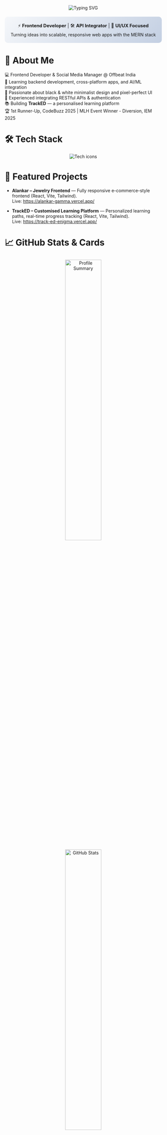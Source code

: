 <div align="center">

  <!-- Animated Typing Header -->
  <img src="https://readme-typing-svg.demolab.com?font=Fira+Code&weight=600&size=28&duration=3000&pause=500&color=38BDF8&center=true&vCenter=true&width=700&lines=Hi+%F0%9F%91%8B%2C+I'm+Aishika+Biswas;MERN+Stack+Developer;Frontend+Engineer;AI%2FML+Explorer;Cybersecurity+Aspirant" alt="Typing SVG" />

  <!-- Profile Card -->
  <div style="background: linear-gradient(135deg, #f5f7fa 0%, #c3cfe2 100%); padding: 18px; border-radius: 10px; margin: 20px 0; max-width: 800px;">
    <p style="font-size: 1.05em; margin: 0;">⚡ <b>Frontend Developer</b> | 🛠️ <b>API Integrator</b> | 🎨 <b>UI/UX Focused</b></p>
    <p style="margin: 6px 0 0 0;">Turning ideas into scalable, responsive web apps with the MERN stack</p>
  </div>

</div>

# 🌟 About Me
💻 Frontend Developer & Social Media Manager @ Offbeat India  
🌱 Learning backend development, cross-platform apps, and AI/ML integration  
🎨 Passionate about black & white minimalist design and pixel-perfect UI  
🔌 Experienced integrating RESTful APIs & authentication  
📚 Building **TrackED** — a personalised learning platform  
🏆 1st Runner-Up, CodeBuzz 2025 | MLH Event Winner - Diversion, IEM 2025

# 🛠 Tech Stack
<div align="center">
  <img src="https://skillicons.dev/icons?i=html,css,js,react,nodejs,express,mongodb,mysql,tailwind,vite,git,github,figma,py" alt="Tech icons" />
</div>

# 📌 Featured Projects
- **Alankar – Jewelry Frontend** — Fully responsive e-commerce-style frontend (React, Vite, Tailwind).  
  Live: https://alankar-gamma.vercel.app/

- **TrackED – Customised Learning Platform** — Personalized learning paths, real-time progress tracking (React, Vite, Tailwind).  
  Live: https://track-ed-enigma.vercel.app/

# 📈 GitHub Stats & Cards
<center>

<!-- Profile summary card (Vercel) -->
<img src="https://github-profile-summary-cards.vercel.app/api/cards/profile-details?username=aishikabiswas" alt="Profile Summary" width="48%" style="margin:8px;"/>

<!-- Main GitHub stats -->
<img src="https://github-readme-stats.vercel.app/api?username=aishikabiswas&show_icons=true&theme=tokyonight&hide_border=true" alt="GitHub Stats" width="48%" style="margin:8px;"/>

</center>

<center>

<!-- Streak (Primary) -->
<img src="https://streak-stats.demolab.com?user=aishikabiswas&theme=tokyonight&hide_border=true" alt="GitHub Streak" width="48%" style="margin:8px;"/>

<!-- Contributions graph (fallback/visual) -->
<img src="https://ghchart.rshah.org/aishikabiswas" alt="Contributions Graph" width="48%" style="margin:8px;"/>

</center>

<center>

<!-- Top languages -->
<img src="https://github-readme-stats.vercel.app/api/top-langs/?username=aishikabiswas&layout=compact&theme=tokyonight&hide_border=true" alt="Top Languages" width="40%" style="margin-top:12px;"/>

</center>

# 📌 Pinned / Quick Links
[Alankar](https://alankar-gamma.vercel.app/) • [TrackED](https://track-ed-enigma.vercel.app/) • [GitHub Profile](https://github.com/aishikabiswas) • [LinkedIn](https://www.linkedin.com/in/aishika-biswas-87b98a326/)

# 📬 Get in Touch
<p align="center"> 
  <a href="https://github.com/aishikabiswas" target="_blank">
    <img src="https://img.shields.io/badge/GitHub-100000?style=for-the-badge&logo=github&logoColor=white" alt="GitHub" />
  </a> 
  <a href="https://www.linkedin.com/in/aishika-biswas-87b98a326/" target="_blank">
    <img src="https://img.shields.io/badge/LinkedIn-0A66C2?style=for-the-badge&logo=linkedin&logoColor=white" alt="LinkedIn" />
  </a> 
  <a href="mailto:aishika.biswas26@gmail.com">
    <img src="https://img.shields.io/badge/Gmail-D14836?style=for-the-badge&logo=gmail&logoColor=white" alt="Email" />
  </a> 
</p>


Which would you prefer — try the static SVG fallback, or swap the streak for a badge/pinned repo card now?
